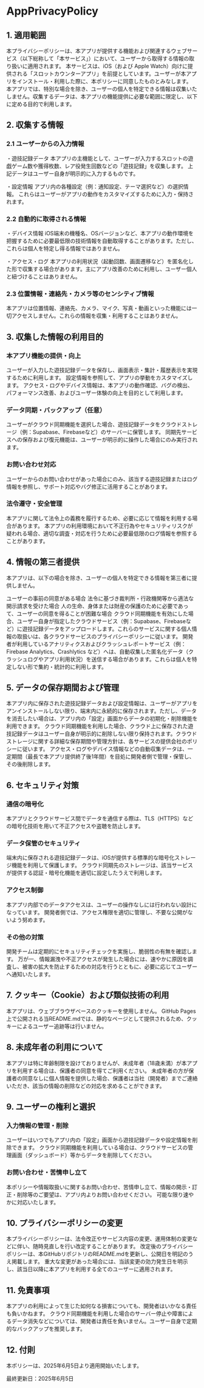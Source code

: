# AppPrivacyPolicy

## 1. 適用範囲
本プライバシーポリシーは、本アプリが提供する機能および関連するウェブサービス（以下総称して「本サービス」）において、ユーザーから取得する情報の取り扱いに適用されます。
本サービスは、iOS（および Apple Watch）向けに提供される「スロットカウンターアプリ」を前提としています。ユーザーが本アプリをインストール・利用した際に、本ポリシーに同意したものとみなします。
本アプリでは、特別な場合を除き、ユーザーの個人を特定できる情報は収集いたしません。収集するデータは、本アプリの機能提供に必要な範囲に限定し、以下に定める目的で利用します。

## 2. 収集する情報
### 2.1 ユーザーからの入力情報
・遊技記録データ
本アプリの主機能として、ユーザーが入力するスロットの遊戯ゲーム数や獲得枚数、レア役発生回数などの「遊技記録」を収集します。
上記データはユーザー自身が明示的に入力するものです。

・設定情報
アプリ内の各種設定（例：通知設定、テーマ選択など）の選択情報。
これらはユーザーがアプリの動作をカスタマイズするために入力・保持されます。

### 2.2 自動的に取得される情報
・デバイス情報
iOS端末の機種名、OSバージョンなど、本アプリの動作環境を把握するために必要最低限の技術情報を自動取得することがあります。ただし、これらは個人を特定し得る情報ではありません。

・アクセス・ログ
本アプリの利用状況（起動回数、画面遷移など）を匿名化した形で収集する場合があります。主にアプリ改善のために利用し、ユーザー個人と紐づけることはありません。

### 2.3 位置情報・連絡先・カメラ等のセンシティブ情報
本アプリは位置情報、連絡先、カメラ、マイク、写真・動画といった機能には一切アクセスしません。これらの情報を収集・利用することはありません。

## 3. 収集した情報の利用目的
### 本アプリ機能の提供・向上
ユーザーが入力した遊技記録データを保存し、画面表示・集計・履歴表示を実現するために利用します。
設定情報を参照して、アプリの挙動をカスタマイズします。
アクセス・ログやデバイス情報は、本アプリの動作確認、バグの検出、パフォーマンス改善、およびユーザー体験の向上を目的として利用します。

### データ同期・バックアップ（任意）
ユーザーがクラウド同期機能を選択した場合、遊技記録データをクラウドストレージ（例：Supabase、Firebaseなど）のサーバーに保管します。
同期先サービスへの保存および復元機能は、ユーザーが明示的に操作した場合にのみ実行されます。

### お問い合わせ対応
ユーザーからのお問い合わせがあった場合にのみ、該当する遊技記録またはログ情報を参照し、サポート対応やバグ修正に活用することがあります。

### 法令遵守・安全管理
本アプリに関して法令上の義務を履行するため、必要に応じて情報を利用する場合があります。
本アプリの利用環境において不正行為やセキュリティリスクが疑われる場合、適切な調査・対応を行うために必要最低限のログ情報を参照することがあります。

## 4. 情報の第三者提供
本アプリは、以下の場合を除き、ユーザーの個人を特定できる情報を第三者に提供しません。

ユーザーの事前の同意がある場合
法令に基づき裁判所・行政機関等から適法な開示請求を受けた場合
人の生命、身体または財産の保護のために必要であって、ユーザーの同意を得ることが困難な場合
クラウド同期機能を有効にした場合、ユーザー自身が指定したクラウドサービス（例：Supabase、Firebaseなど）に遊技記録データをアップロードします。これらのサービスに関する個人情報の取扱いは、各クラウドサービスのプライバシーポリシーに従います。
開発者が利用しているアナリティクスおよびクラッシュレポートサービス（例：Firebase Analytics、Crashlytics など）へは、自動収集した匿名化データ（クラッシュログやアプリ利用状況）を送信する場合があります。これらは個人を特定しない形で集約・統計的に利用します。

## 5. データの保存期間および管理
本アプリ内に保存された遊技記録データおよび設定情報は、ユーザーがアプリをアンインストールしない限り、端末内に永続的に保存されます。ただし、データを消去したい場合は、アプリ内の「設定」画面からデータの初期化・削除機能を利用できます。
クラウド同期機能を利用した場合、クラウド上に保存された遊技記録データはユーザー自身が明示的に削除しない限り保持されます。クラウドストレージに関する詳細な保存期間や管理方針は、各サービスの提供会社のポリシーに従います。
アクセス・ログやデバイス情報などの自動収集データは、一定期間（最長で本アプリ提供終了後1年間）を目処に開発者側で管理・保管し、その後削除します。

## 6. セキュリティ対策
### 通信の暗号化
本アプリとクラウドサービス間でデータを通信する際は、TLS（HTTPS）などの暗号化技術を用いて不正アクセスや盗聴を防止します。

### データ保管のセキュリティ
端末内に保存される遊技記録データは、iOSが提供する標準的な暗号化ストレージ機能を利用して保護します。
クラウド同期先のストレージは、該当サービスが提供する認証・暗号化機能を適切に設定したうえで利用します。

### アクセス制御
本アプリ内部でのデータアクセスは、ユーザーの操作なしには行われない設計になっています。
開発者側では、アクセス権限を適切に管理し、不要な公開がないよう努めます。

### その他の対策
開発チームは定期的にセキュリティチェックを実施し、脆弱性の有無を確認します。
万が一、情報漏洩や不正アクセスが発生した場合には、速やかに原因を調査し、被害の拡大を防止するための対応を行うとともに、必要に応じてユーザーへ通知いたします。

## 7. クッキー（Cookie）および類似技術の利用
本アプリは、ウェブブラウザベースのクッキーを使用しません。
GitHub Pages上で公開される当README.mdでは、静的なページとして提供されるため、クッキーによるユーザー追跡等は行いません。

## 8. 未成年者の利用について
本アプリは特に年齢制限を設けておりませんが、未成年者（18歳未満）が本アプリを利用する場合は、保護者の同意を得てご利用ください。
未成年者の方が保護者の同意なしに個人情報を提供した場合、保護者は当社（開発者）までご連絡いただき、該当の情報の削除などの対応を求めることができます。

## 9. ユーザーの権利と選択
### 入力情報の管理・削除
ユーザーはいつでもアプリ内の「設定」画面から遊技記録データや設定情報を削除できます。
クラウド同期機能を利用している場合は、クラウドサービスの管理画面（ダッシュボード）等からデータを削除してください。

### お問い合わせ・苦情申し立て
本ポリシーや情報取扱いに関するお問い合わせ、苦情申し立て、情報の開示・訂正・削除等のご要望は、アプリ内よりお問い合わせください。
可能な限り速やかに対応いたします。

## 10. プライバシーポリシーの変更
本プライバシーポリシーは、法令改正やサービス内容の変更、運用体制の変更などに伴い、随時見直しを行い改定することがあります。
改定後のプライバシーポリシーは、本GitHubリポジトリのREADME.mdを更新し、公開日を明記のうえ掲載します。
重大な変更があった場合には、当該変更の効力発生日を明示し、該当日以降に本アプリを利用する全てのユーザーに適用されます。

## 11. 免責事項
本アプリの利用によって生じた如何なる損害についても、開発者はいかなる責任も負いかねます。
クラウド同期機能を利用した場合のサーバー停止や障害によるデータ消失などについては、開発者は責任を負いません。ユーザー自身で定期的なバックアップを推奨します。

## 12. 付則
本ポリシーは、2025年6月5日より適用開始いたします。

最終更新日：2025年6月5日
